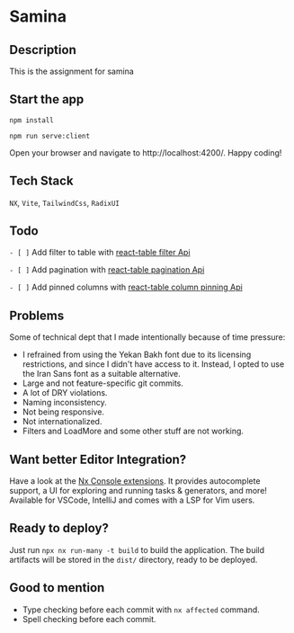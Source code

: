 # Samina

## Description

This is the assignment for samina

## Start the app

```
npm install
```

```
npm run serve:client
```

Open your browser and navigate to http://localhost:4200/. Happy coding!

## Tech Stack

`NX`, `Vite`, `TailwindCss`, `RadixUI`

## Todo

`- [ ]` Add filter to table with [react-table filter Api](https://tanstack.com/table/v8/docs/guide/column-filtering)

`- [ ]` Add pagination with [react-table pagination Api](https://tanstack.com/table/v8/docs/guide/pagination)

`- [ ]` Add pinned columns with [react-table column pinning Api](https://tanstack.com/table/v8/docs/guide/column-pinning)

## Problems

Some of technical dept that I made intentionally because of time pressure:

- I refrained from using the Yekan Bakh font due to its licensing restrictions, and since I didn't have access to it. Instead, I opted to use the Iran Sans font as a suitable alternative.
- Large and not feature-specific git commits.
- A lot of DRY violations.
- Naming inconsistency.
- Not being responsive.
- Not internationalized.
- Filters and LoadMore and some other stuff are not working.

## Want better Editor Integration?

Have a look at the [Nx Console extensions](https://nx.dev/nx-console). It provides autocomplete support, a UI for exploring and running tasks & generators, and more! Available for VSCode, IntelliJ and comes with a LSP for Vim users.

## Ready to deploy?

Just run `npx nx run-many -t build` to build the application. The build artifacts will be stored in the `dist/` directory, ready to be deployed.

## Good to mention

- Type checking before each commit with `nx affected` command.
- Spell checking before each commit.
